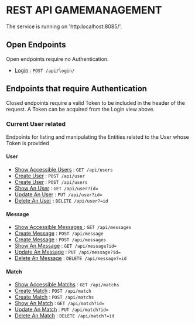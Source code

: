 # REST API GAMEMANAGEMENT

The service is running on 'http:localhost:8085/'.

## Open Endpoints

Open endpoints require no Authentication.

* [Login](login.md) : `POST /api/login/`

## Endpoints that require Authentication

Closed endpoints require a valid Token to be included in the header of the
request. A Token can be acquired from the Login view above.

### Current User related

Endpoints for listing and manipulating the Entities related to the User whose
Token is provided 

#### User

* [Show Accessible Users](user/get.md) : `GET /api/users`
* [Create User](user/post.md) : `POST /api/user`
* [Create User](user/post.md) : `POST /api/users`
* [Show An User](user/id/get.md) : `GET /api/user?id=`
* [Update An User](user/id/put.md) : `PUT /api/user?id=`
* [Delete An User](user/id/delete.md) : `DELETE /api/user?=id` 

#### Message

* [Show Accessible Messages ](message/get.md) : `GET /api/messages`
* [Create Message](message/post.md) : `POST /api/message`
* [Create Message](message/post.md) : `POST /api/messages`
* [Show An Message](message/id/get.md) : `GET /api/message?id=`
* [Update An Message](message/id/put.md) : `PUT /api/message?id=`
* [Delete An Message](message/id/delete.md) : `DELETE /api/message?=id` 

#### Match

* [Show Accessible Matchs](match/get.md) : `GET /api/matchs`
* [Create Match](match/post.md) : `POST /api/match`
* [Create Match](match/post.md) : `POST /api/matchs`
* [Show An Match](match/id/get.md) : `GET /api/match?id=`
* [Update An Match](match/id/put.md) : `PUT /api/match?id=`
* [Delete An Match](match/id/delete.md) : `DELETE /api/match?=id` 
